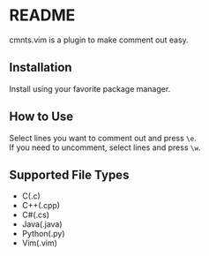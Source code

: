 # README
cmnts.vim is a plugin to make comment out easy.  

## Installation
Install using your favorite package manager.

## How to Use
Select lines you want to comment out and press `\e`.  
If you need to uncomment, select lines and press `\w`.  

## Supported File Types
- C(.c)
- C++(.cpp)
- C#(.cs)
- Java(.java)
- Python(.py)
- Vim(.vim)
